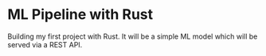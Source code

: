 # ML Pipeline with Rust

Building my first project with Rust. It will be a simple ML model which will be served via a REST API.
